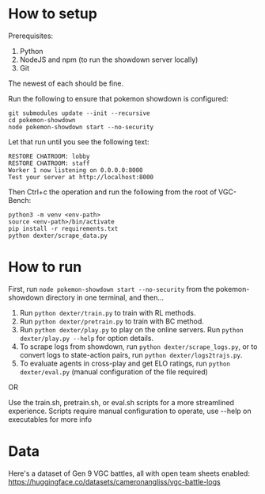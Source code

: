 # How to setup
Prerequisites:
1. Python
1. NodeJS and npm (to run the showdown server locally)
1. Git

The newest of each should be fine.

Run the following to ensure that pokemon showdown is configured:
```
git submodules update --init --recursive
cd pokemon-showdown
node pokemon-showdown start --no-security
```
Let that run until you see the following text:
```
RESTORE CHATROOM: lobby
RESTORE CHATROOM: staff
Worker 1 now listening on 0.0.0.0:8000
Test your server at http://localhost:8000
```
Then Ctrl+c the operation and run the following from the root of VGC-Bench:
```
python3 -m venv <env-path>
source <env-path>/bin/activate
pip install -r requirements.txt
python dexter/scrape_data.py
```

# How to run
First, run `node pokemon-showdown start --no-security` from the pokemon-showdown directory in one terminal, and then...
1. Run `python dexter/train.py` to train with RL methods.
1. Run `python dexter/pretrain.py` to train with BC method.
1. Run `python dexter/play.py` to play on the online servers. Run `python dexter/play.py --help` for option details.
1. To scrape logs from showdown, run `python dexter/scrape_logs.py`, or to convert logs to state-action pairs, run `python dexter/logs2trajs.py`.
1. To evaluate agents in cross-play and get ELO ratings, run `python dexter/eval.py` (manual configuration of the file required)

OR

Use the train.sh, pretrain.sh, or eval.sh scripts for a more streamlined experience. Scripts require manual configuration to operate, use --help on executables for more info

# Data
Here's a dataset of Gen 9 VGC battles, all with open team sheets enabled: https://huggingface.co/datasets/cameronangliss/vgc-battle-logs
